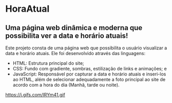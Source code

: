 # HoraAtual
Uma página web dinâmica e moderna que possibilita ver a data e horário atuais!
------------------------------------------------------------------
Este projeto consta de uma página web que possibilita o usuário visualizar a data e horário atuais. Ele foi desenvolvido através das linguagens:
  - HTML: Estrutura principal do site;
  - CSS: Fundo com gradiente, sombras, estilização de links e animações; e
  - JavaScript: Responsável por capturar a data e horário atuais e inseri-los ao HTML, além de selecionar adequadamente a foto principal ao site de acordo com a hora do dia (Manhã, tarde ou noite).


https://j.gifs.com/lRYm41.gif
